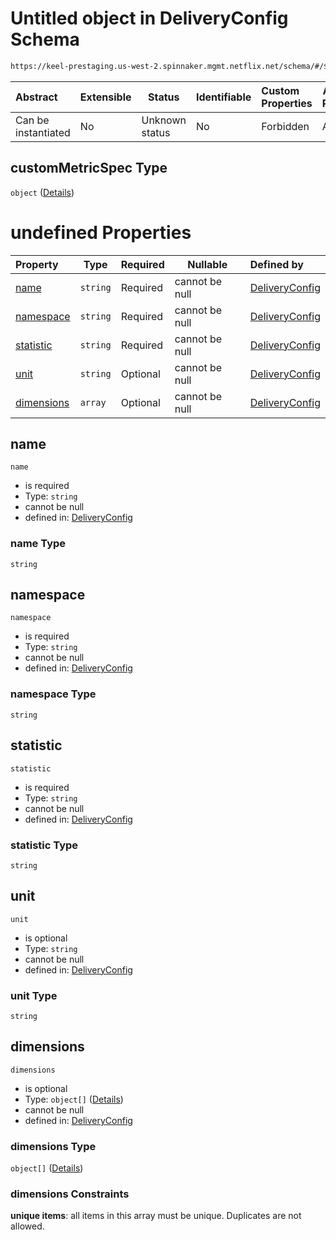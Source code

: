 # Untitled object in DeliveryConfig Schema

```txt
https://keel-prestaging.us-west-2.spinnaker.mgmt.netflix.net/schema/#/$defs/TargetTrackingPolicy/properties/customMetricSpec
```




| Abstract            | Extensible | Status         | Identifiable | Custom Properties | Additional Properties | Access Restrictions | Defined In                                                    |
| :------------------ | ---------- | -------------- | ------------ | :---------------- | --------------------- | ------------------- | ------------------------------------------------------------- |
| Can be instantiated | No         | Unknown status | No           | Forbidden         | Allowed               | none                | [keel.schema.json\*](keel.schema.json "open original schema") |

## customMetricSpec Type

`object` ([Details](keel-defs-customizedmetricspecification.md))

# undefined Properties

| Property                  | Type     | Required | Nullable       | Defined by                                                                                                                                                                                                                |
| :------------------------ | -------- | -------- | -------------- | :------------------------------------------------------------------------------------------------------------------------------------------------------------------------------------------------------------------------ |
| [name](#name)             | `string` | Required | cannot be null | [DeliveryConfig](keel-defs-customizedmetricspecification-properties-name.md "https&#x3A;//keel-prestaging.us-west-2.spinnaker.mgmt.netflix.net/schema/#/$defs/CustomizedMetricSpecification/properties/name")             |
| [namespace](#namespace)   | `string` | Required | cannot be null | [DeliveryConfig](keel-defs-customizedmetricspecification-properties-namespace.md "https&#x3A;//keel-prestaging.us-west-2.spinnaker.mgmt.netflix.net/schema/#/$defs/CustomizedMetricSpecification/properties/namespace")   |
| [statistic](#statistic)   | `string` | Required | cannot be null | [DeliveryConfig](keel-defs-customizedmetricspecification-properties-statistic.md "https&#x3A;//keel-prestaging.us-west-2.spinnaker.mgmt.netflix.net/schema/#/$defs/CustomizedMetricSpecification/properties/statistic")   |
| [unit](#unit)             | `string` | Optional | cannot be null | [DeliveryConfig](keel-defs-customizedmetricspecification-properties-unit.md "https&#x3A;//keel-prestaging.us-west-2.spinnaker.mgmt.netflix.net/schema/#/$defs/CustomizedMetricSpecification/properties/unit")             |
| [dimensions](#dimensions) | `array`  | Optional | cannot be null | [DeliveryConfig](keel-defs-customizedmetricspecification-properties-dimensions.md "https&#x3A;//keel-prestaging.us-west-2.spinnaker.mgmt.netflix.net/schema/#/$defs/CustomizedMetricSpecification/properties/dimensions") |

## name




`name`

-   is required
-   Type: `string`
-   cannot be null
-   defined in: [DeliveryConfig](keel-defs-customizedmetricspecification-properties-name.md "https&#x3A;//keel-prestaging.us-west-2.spinnaker.mgmt.netflix.net/schema/#/$defs/CustomizedMetricSpecification/properties/name")

### name Type

`string`

## namespace




`namespace`

-   is required
-   Type: `string`
-   cannot be null
-   defined in: [DeliveryConfig](keel-defs-customizedmetricspecification-properties-namespace.md "https&#x3A;//keel-prestaging.us-west-2.spinnaker.mgmt.netflix.net/schema/#/$defs/CustomizedMetricSpecification/properties/namespace")

### namespace Type

`string`

## statistic




`statistic`

-   is required
-   Type: `string`
-   cannot be null
-   defined in: [DeliveryConfig](keel-defs-customizedmetricspecification-properties-statistic.md "https&#x3A;//keel-prestaging.us-west-2.spinnaker.mgmt.netflix.net/schema/#/$defs/CustomizedMetricSpecification/properties/statistic")

### statistic Type

`string`

## unit




`unit`

-   is optional
-   Type: `string`
-   cannot be null
-   defined in: [DeliveryConfig](keel-defs-customizedmetricspecification-properties-unit.md "https&#x3A;//keel-prestaging.us-west-2.spinnaker.mgmt.netflix.net/schema/#/$defs/CustomizedMetricSpecification/properties/unit")

### unit Type

`string`

## dimensions




`dimensions`

-   is optional
-   Type: `object[]` ([Details](keel-defs-metricdimension.md))
-   cannot be null
-   defined in: [DeliveryConfig](keel-defs-customizedmetricspecification-properties-dimensions.md "https&#x3A;//keel-prestaging.us-west-2.spinnaker.mgmt.netflix.net/schema/#/$defs/CustomizedMetricSpecification/properties/dimensions")

### dimensions Type

`object[]` ([Details](keel-defs-metricdimension.md))

### dimensions Constraints

**unique items**: all items in this array must be unique. Duplicates are not allowed.
